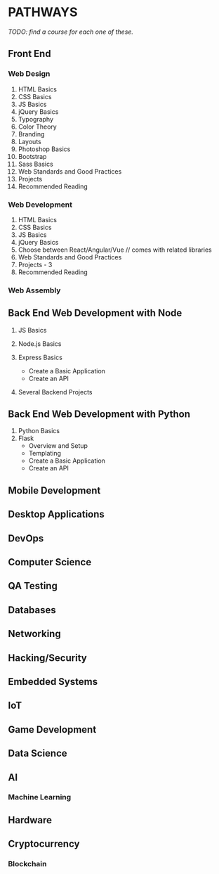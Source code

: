 # PATHWAYS

*TODO: find a course for each one of these.*

## Front End

### Web Design

1. HTML Basics
1. CSS Basics
1. JS Basics
1. jQuery Basics
1. Typography
1. Color Theory
1. Branding
1. Layouts
1. Photoshop Basics
1. Bootstrap
1. Sass Basics
1. Web Standards and Good Practices
1. Projects
1. Recommended Reading

### Web Development

1. HTML Basics
1. CSS Basics
1. JS Basics
1. jQuery Basics
1. Choose between React/Angular/Vue // comes with related libraries
1. Web Standards and Good Practices
1. Projects - 3
1. Recommended Reading

### Web Assembly

## Back End Web Development with Node

1. JS Basics
1. Node.js Basics
1. Express Basics
    * Create a Basic Application
    * Create an API
  
1. Several Backend Projects

## Back End Web Development with Python

1. Python Basics
1. Flask
    * Overview and Setup
    * Templating
    * Create a Basic Application
    * Create an API

## Mobile Development

## Desktop Applications

## DevOps

## Computer Science

## QA Testing

## Databases

## Networking

## Hacking/Security

## Embedded Systems

## IoT

## Game Development

## Data Science

## AI

### Machine Learning

## Hardware

## Cryptocurrency

### Blockchain
